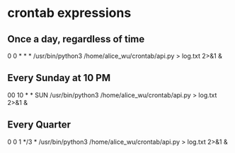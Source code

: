 # crontab expressions

## Once a day, regardless of time
0 0 * * * /usr/bin/python3 /home/alice_wu/crontab/api.py > log.txt 2>&1 & 


## Every Sunday at 10 PM
00 10 * * SUN /usr/bin/python3 /home/alice_wu/crontab/api.py > log.txt 2>&1 & 


## Every Quarter
0 0 1 */3 * /usr/bin/python3 /home/alice_wu/crontab/api.py > log.txt 2>&1 & 
